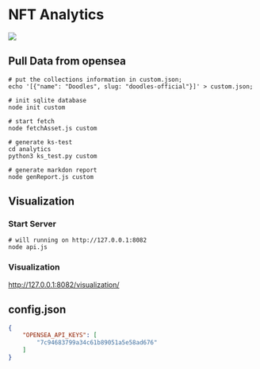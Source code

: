# NFT Analytics
![](images/1636262358772.png)

## Pull Data from opensea
``` shell
# put the collections information in custom.json;
echo '[{"name": "Doodles", slug: "doodles-official"}]' > custom.json;

# init sqlite database
node init custom

# start fetch 
node fetchAsset.js custom

# generate ks-test
cd analytics
python3 ks_test.py custom

# generate markdon report
node genReport.js custom
```

## Visualization

### Start Server
``` shell
# will running on http://127.0.0.1:8082
node api.js
```
### Visualization
http://127.0.0.1:8082/visualization/


## config.json
``` json
{
    "OPENSEA_API_KEYS": [
        "7c94683799a34c61b89051a5e58ad676"
    ]
}
```